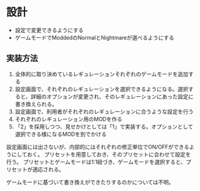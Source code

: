# 設計

- 設定で変更できるようにする
- ゲームモードでModdedのNormalとNightmareが選べるようにする

## 実装方法

1. 全体的に取り決めているレギュレーションそれぞれのゲームモードを追加する
2. 設定画面で、それぞれのレギュレーションを選択できるようになる。選択すると、詳細のオプションが変更され、そのレギュレーションにあった設定に書き換えられる。
3. 設定画面で、利用者がそれぞれのレギュレーションに合うような設定を行う
4. それぞれのレギュレーション用のMODを作る
5. 「2」を採用しつつ、見せかけとしては「1」で実装する。オプションとして選択できる様になるMODを別でかける

設定画面には出さないが、内部的にはそれぞれの修正単位でON/OFFができるようにしておく。
プリセットを用意しておき、そのプリセットに合わせて設定を行う。
プリセットとゲームモードは1:1紐づき、ゲームモードを選択すると、プリセットが適応される。

ゲームモードに基づいて書き換えができたりするのかについては不明。
